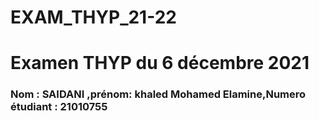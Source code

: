 # EXAM_THYP_21-22
# Examen THYP du 6 décembre 2021
### Nom : SAIDANI ,prénom: khaled Mohamed Elamine,Numero étudiant : 21010755

